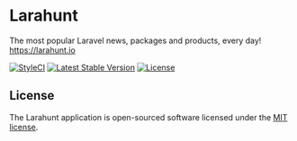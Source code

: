 Larahunt
========

The most popular Laravel news, packages and products, every day! https://larahunt.io

[![StyleCI](https://styleci.io/repos/31668097/shield?style=flat)](https://styleci.io/repos/31668097)
[![Latest Stable Version](http://img.shields.io/packagist/v/larahunt/larahunt.svg?style=flat)](https://packagist.org/packages/larahunt/larahunt)
[![License](https://img.shields.io/packagist/l/larahunt/larahunt.svg?style=flat)](https://packagist.org/packages/larahunt/larahunt)

## License

The Larahunt application is open-sourced software licensed under the [MIT license](http://opensource.org/licenses/MIT).

